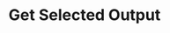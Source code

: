 ---
title: Get Selected Output
description: Get information about your current selected monitor output device
version: 0.2.0
variables:
  - name: output.identifier
    type: string
    description: Identifier of your output device
    value: ABCD_1234
  - name: output.name
    type: string
    description: Name of your output device
    value: Headset A
---